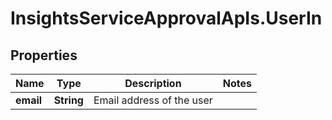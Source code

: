 # InsightsServiceApprovalApIs.UserIn

## Properties
Name | Type | Description | Notes
------------ | ------------- | ------------- | -------------
**email** | **String** | Email address of the user | 


